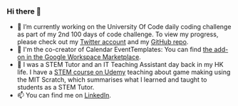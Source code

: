 ### Hi there 👋
- 🔭 I’m currently working on the University Of Code daily coding challenge as part of my 2nd 100 days of code challenge. To view my progress, please check out my [Twitter account](https://twitter.com/marcotsang112) and my [GitHub repo](https://github.com/hkmarcoot/100-days-of-code-2nd/tree/main/universityOfCode).  
- 🌱 I'm the co-creator of Calendar EventTemplates: You can find [the add-on in the Google Workspace Marketplace](https://workspace.google.com/marketplace/app/calendar_eventtemplates/65028291685). 
- 👯 I was a STEM Tutor and an IT Teaching Assistant day back in my HK life. I have a [STEM course on Udemy](https://www.udemy.com/course/scratch-3-learn-by-17-games-with-4-tactics/) teaching about game making using the MIT Scratch, which summarises what I learned and taught to students as a STEM Tutor. 
- 📫 You can find me on [LinkedIn](https://www.linkedin.com/in/marco-tsang112). 
<!--
**hkmarcoot/hkmarcoot** is a ✨ _special_ ✨ repository because its `README.md` (this file) appears on your GitHub profile.

Here are some ideas to get you started:

- 🔭 I’m currently working on ...
- 🌱 I’m currently learning ...
- 👯 I’m looking to collaborate on ...
- 🤔 I’m looking for help with ...
- 💬 Ask me about ...
- 📫 How to reach me: ...
- 😄 Pronouns: ...
- ⚡ Fun fact: ...
-->

